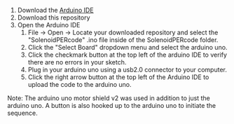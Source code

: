 1. Download the [Arduino IDE](https://www.arduino.cc/en/software)
2. Download this repository
3. Open the Arduino IDE
   1. File -> Open -> Locate your downloaded repository and select the "SolenoidPERcode" .ino file inside of the SolenoidPERcode folder.
   2. Click the "Select Board" dropdown menu and select the arduino uno.
   3. Click the checkmark button at the top left of the arduino IDE to verify there are no errors in your sketch.
   4. Plug in your arduino uno using a usb2.0 connector to your computer.
   5. Click the right arrow button at the top left of the Arduino IDE to upload the code to the arduino uno.

Note: The arduino uno motor shield v2 was used in addition to just the arduino uno. A button is also hooked up to the arduino uno to initiate the sequence.
